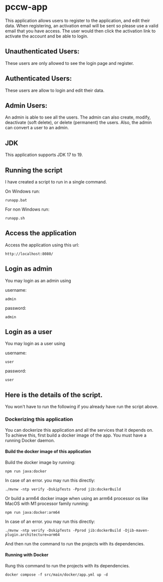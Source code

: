 # pccw-app

This application allows users to register to the application, and edit their data. When registering, an activation email will be sent so please use a valid email that you have access. The user would then click the activation link to activate the account and be able to login.

## Unauthenticated Users:

These users are only allowed to see the login page and register.

## Authenticated Users:

These users are allow to login and edit their data.

## Admin Users:

An admin is able to see all the users. The admin can also create, modify, deactivate (soft delete), or delete (permanent) the users. Also, the admin can convert a user to an admin.

## JDK

This application supports JDK 17 to 19.

## Running the script

I have created a script to run in a single command.

On Windows run:

```
runapp.bat
```

For non Windows run:

```
runapp.sh
```

## Access the application

Access the application using this url:

```
http://localhost:8080/
```
## Login as admin

You may login as an admin using

username:
```
admin
```
password:
```
admin
```

## Login as a user

You may login as a user using

username:
```
user
```
password:
```
user
```

## Here is the details of the script.
You won't have to run the following if you already have run the script above.

### Dockerizing this application

You can dockerize this application and all the services that it depends on.
To achieve this, first build a docker image of the app. You must have a running Docker daemon.

#### Build the docker image of this application

Build the docker image by running:

```
npm run java:docker
```

In case of an error. you may run this directly:

```
./mvnw -ntp verify -DskipTests -Pprod jib:dockerBuild
```

Or build a arm64 docker image when using an arm64 processor os like MacOS with M1 processor family running:

```
npm run java:docker:arm64
```

In case of an error. you may run this directly:

```
./mvnw -ntp verify -DskipTests -Pprod jib:dockerBuild -Djib-maven-plugin.architecture=arm64
```

And then run the command to run the projects with its dependencies.

#### Running with Docker

Rung this command to run the projects with its dependencies.

```
docker compose -f src/main/docker/app.yml up -d
```





